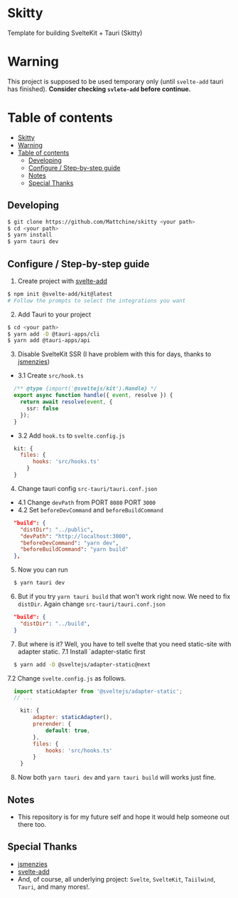 # Skitty
Template for building SvelteKit + Tauri (Skitty)

# Warning
This project is supposed to be used temporary only (until `svelte-add` tauri has finished).
<B>Consider checking `svlete-add` before continue.</B>

# Table of contents
- [Skitty](#skitty)
- [Warning](#warning)
- [Table of contents](#table-of-contents)
  - [Developing](#developing)
  - [Configure / Step-by-step guide](#configure--step-by-step-guide)
  - [Notes](#notes)
  - [Special Thanks](#special-thanks)

## Developing

```bash
$ git clone https://github.com/Mattchine/skitty <your path>
$ cd <your path>
$ yarn install
$ yarn tauri dev

```

## Configure / Step-by-step guide
1. Create project with [svelte-add](https://github.com/svelte-add/svelte-add)
```bash
$ npm init @svelte-add/kit@latest
# Follow the prompts to select the integrations you want
```
2. Add Tauri to your project
```bash
$ cd <your path>
$ yarn add -D @tauri-apps/cli
$ yarn add @tauri-apps/api
```
3. Disable SvelteKit SSR (I have problem with this for days, thanks to [jsmenzies](https://github.com/cloudflare/workerskv.gui/pull/13))

- 3.1 Create `src/hook.ts`
```ts
  /** @type {import('@sveltejs/kit').Handle} */
  export async function handle({ event, resolve }) {
    return await resolve(event, {
      ssr: false
    });
  }
```
- 3.2 Add `hook.ts` to `svelte.config.js`
```js
  kit: {
    files: {
	    hooks: 'src/hooks.ts'
	  }
  }
```
4. Change tauri config `src-tauri/tauri.conf.json`
- 4.1 Change `devPath` from PORT `8080` PORT `3000`
- 4.2 Set `beforeDevCommand` and `beforeBuildCommand`
```json
  "build": {
    "distDir": "../public",
    "devPath": "http://localhost:3000",
    "beforeDevCommand": "yarn dev",
    "beforeBuildCommand": "yarn build"
  },
```

5. Now you can run
```bash
  $ yarn tauri dev
```

6. But if you try `yarn tauri build` that won't work right now. We need to fix `distDir`. Again change `src-tauri/tauri.conf.json`
```json
  "build": {
    "distDir": "../build",
  }
```
7. But where is it? Well, you have to tell svelte that you need static-site with adapter static. 
7.1 Install `adapter-static first
```bash
  $ yarn add -D @sveltejs/adapter-static@next
```
7.2 Change `svelte.config.js` as follows.
```js
  import staticAdapter from '@sveltejs/adapter-static';
  // ...

	kit: {
		adapter: staticAdapter(),
		prerender: {
			default: true,
		},
		files: {
			hooks: 'src/hooks.ts'
		}
	}
```
8. Now both `yarn tauri dev` and `yarn tauri build` will works just fine.

## Notes
- This repository is for my future self and hope it would help someone out there too.

## Special Thanks
- [jsmenzies](https://github.com/jsmenzies)
- [svelte-add](https://github.com/svelte-add/svelte-add)
- And, of course, all underlying project: `Svelte`, `SvelteKit`, `Taiilwind`, `Tauri`, and many mores!.
